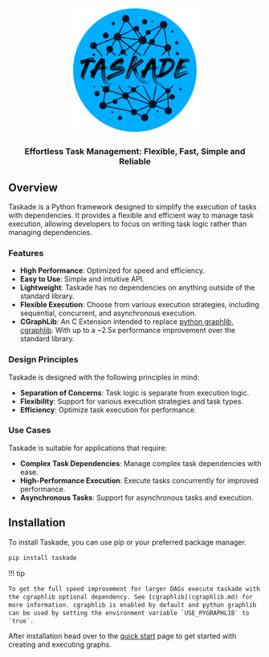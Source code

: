 # 
<div align="center">

<img src="assets/logo_blue.png" alt="Taskade Logo" width="50%" height="50%">

<h3>
Effortless Task Management: Flexible, Fast, Simple and Reliable
</h3>

</div>

## Overview

Taskade is a Python framework designed to simplify the execution of tasks with dependencies. It provides a flexible and efficient way to manage task execution, allowing developers to focus on writing task logic rather than managing dependencies.

### Features

- **High Performance**: Optimized for speed and efficiency.
- **Easy to Use**: Simple and intuitive API.
- **Lightweight**: Taskade has no dependencies on anything outside of the standard library.
- **Flexible Execution**: Choose from various execution strategies, including sequential, concurrent, and asynchronous execution.
- **CGraphLib**: An C Extension intended to replace [python graphlib](https://docs.python.org/3/library/graphlib.html), [cgraphlib](https://github.com/alexanderepstein/taskade/blob/mainline/src/cgraphlib/cgraphlib.c). With up to a ~2.5x performance improvement over the standard library.

### Design Principles

Taskade is designed with the following principles in mind:

* **Separation of Concerns**: Task logic is separate from execution logic.
* **Flexibility**: Support for various execution strategies and task types.
* **Efficiency**: Optimize task execution for performance.

### Use Cases

Taskade is suitable for applications that require:

* **Complex Task Dependencies**: Manage complex task dependencies with ease.
* **High-Performance Execution**: Execute tasks concurrently for improved performance.
* **Asynchronous Tasks**: Support for asynchronous tasks and execution.

## Installation

To install Taskade, you can use pip or your preferred package manager.

```sh
pip install taskade
```

!!! tip

    To get the full speed improvement for larger DAGs execute taskade with the cgraphlib optional dependency. See [cgraphlib](cgraphlib.md) for more information. cgraphlib is enabled by default and python graphlib can be used by setting the environment variable `USE_PYGRAPHLIB` to `true`.

After installation head over to the [quick start](quick_start.md) page to get started with creating and executing graphs.
